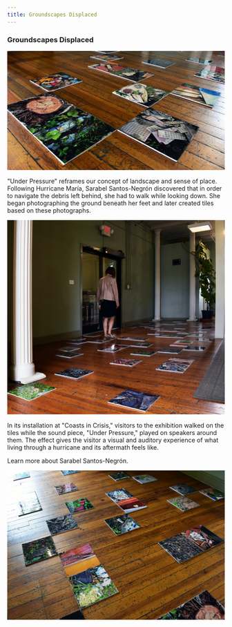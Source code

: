 ```yaml
---
title: Groundscapes Displaced
---
```


### Groundscapes Displaced

![A close-up view of tiles from "Under Pressure" placed over wooden floor.](assets/images/santosnegron-s_under-pressure_03.jpg)

"Under Pressure" reframes our concept of landscape and sense of place. Following Hurricane María, Sarabel Santos-Negrón discovered that in order to navigate the debris left behind, she had to walk while looking down. She began photographing the ground beneath her feet and later created tiles based on these photographs.

![Woman walking over tiles in the installation "Under Pressure" during the Coasts in Crisis event.](assets/images/santosnegron-s_under-pressure_04.jpg)

In its installation at "Coasts in Crisis," visitors to the exhibition walked on the tiles while the sound piece, "Under Pressure," played on speakers around them.  The effect gives the visitor a visual and auditory experience of what living through a hurricane and its aftermath feels like. 

Learn more about Sarabel Santos-Negrón.

![Another view of tiles from "Under Pressure" as displayed during the Coasts in Crisis event.](assets/images/santosnegron-s_under-pressure_05.jpg)